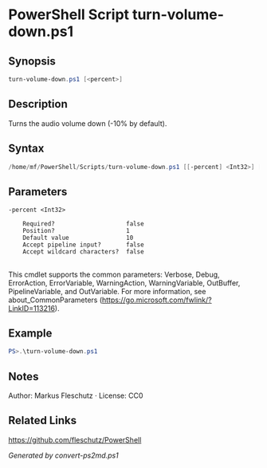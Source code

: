 # PowerShell Script turn-volume-down.ps1

## Synopsis
```powershell
turn-volume-down.ps1 [<percent>]
```

## Description
Turns the audio volume down (-10% by default).

## Syntax
```powershell
/home/mf/PowerShell/Scripts/turn-volume-down.ps1 [[-percent] <Int32>] [<CommonParameters>]
```

## Parameters

```
-percent <Int32>
    
    Required?                    false
    Position?                    1
    Default value                10
    Accept pipeline input?       false
    Accept wildcard characters?  false
```
## <CommonParameters>
This cmdlet supports the common parameters: Verbose, Debug, ErrorAction, ErrorVariable, WarningAction, WarningVariable, OutBuffer, PipelineVariable, and OutVariable. For more information, see about_CommonParameters (https://go.microsoft.com/fwlink/?LinkID=113216).

## Example
```powershell
PS>.\turn-volume-down.ps1
```


## Notes
Author: Markus Fleschutz · License: CC0

## Related Links
https://github.com/fleschutz/PowerShell

*Generated by convert-ps2md.ps1*
